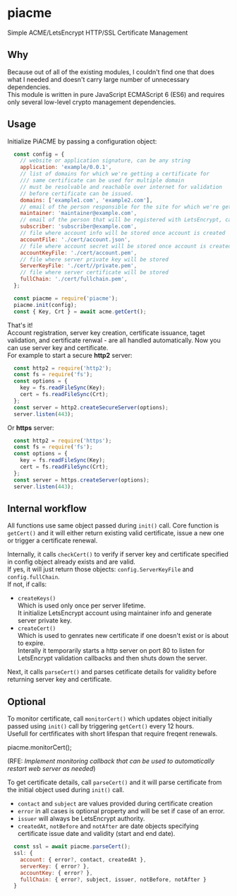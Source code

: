 # piacme

Simple ACME/LetsEncrypt HTTP/SSL Certificate Management

## Why

Because out of all of the existing modules, I couldn't find one that does what I needed and doesn't carry large number of unnecessary dependencies.  
This module is written in pure JavaScript ECMAScript 6 (ES6) and requires only several low-level crypto management dependencies.

## Usage

Initialize PiACME by passing a configuration object:

```js
  const config = {
    // website or application signature, can be any string
    application: 'example/0.0.1',
    // list of domains for which we're getting a certificate for
    /// same certificate can be used for multiple domain
    // must be resolvable and reachable over internet for validation
    // before certificate can be issued.
    domains: ['example1.com', 'example2.com'],
    // email of the person responsible for the site for which we're getting certificate for
    maintainer: 'maintainer@example.com',
    // email of the person that will be registered with LetsEncrypt, can be the same as maintainer
    subscriber: 'subscriber@example.com',
    // file where account info will be stored once account is created
    accountFile: './cert/account.json',
    // file where account secret will be stored once account is created
    accountKeyFile: './cert/account.pem',
    // file where server private key will be stored
    ServerKeyFile: './cert//private.pem',
    // file where server certificate will be stored
    fullChain: './cert/fullchain.pem',
  };

  const piacme = require('piacme');
  piacme.init(config);
  const { Key, Crt } = await acme.getCert();
```

That's it!  
Account registration, server key creation, certificate issuance, taget validation, and certificate renwal - are all handled automatically.
Now you can use server key and certificate.  
For example to start a secure **http2** server:

```js
  const http2 = require('http2');
  const fs = require('fs');
  const options = {
    key = fs.readFileSync(Key);
    cert = fs.readFileSync(Crt);
  };
  const server = http2.createSecureServer(options);
  server.listen(443);
```

Or **https** server:

```js
  const http2 = require('https');
  const fs = require('fs');
  const options = {
    key = fs.readFileSync(Key);
    cert = fs.readFileSync(Crt);
  };
  const server = https.createServer(options);
  server.listen(443);
```

## Internal workflow

All functions use same object passed during `init()` call.
Core function is `getCert()` and it will either return existing valid certificate, issue a new one or trigger a certificate renewal.

Internally, it calls `checkCert()` to verify if server key and certificate specified in config object already exists and are valid.  
If yes, it will just return those objects: `config.ServerKeyFile` and `config.fullChain`.  
If not, if calls:  

- `createKeys()`  
Which is used only once per server lifetime.  
It initialize LetsEncrypt account using maintainer info and generate server private key.
- `createCert()`  
Which is used to genrates new certificate if one doesn't exist or is about to expire.  
Interally it temporarily starts a http server on port 80 to listen for LetsEncrypt validation callbacks and then shuts down the server.

Next, it calls `parseCert()` and parses cetificate details for validity before returning server key and certificate.

## Optional

To monitor certificate, call `monitorCert()` which updates object initially passed using `init()` call by triggering `getCert()` every 12 hours.  
Usefull for certfificates with short lifespan that require freqent renewals.

  piacme.monitorCert();

(RFE: *Implement monitoring callback that can be used to automatically restart web server as needed*)

To get certificate details, call `parseCert()` and it will parse certificate from the initial object used during `init()` call.  

- `contact` and `subject` are values provided during certificate creation
- `error` in all cases is optional property and will be set if case of an error.  
- `issuer` will always be LetsEncrypt authority.  
- `createdAt`, `notBefore` and `notAfter` are date objects specifying certificate issue date and validity (start and end date).  

```js
  const ssl = await piacme.parseCert();
  ssl: {
    account: { error?, contact, createdAt },
    serverKey: { error? },
    accountKey: { error? },
    fullChain: { error?, subject, issuer, notBefore, notAfter }
  }
```
